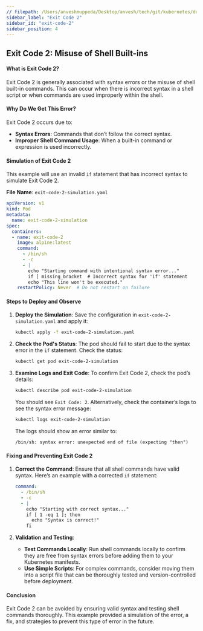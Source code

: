 ```yaml
---
// filepath: /Users/anveshmuppeda/Desktop/anvesh/tech/git/kubernetes/docs/012-troubleshoot/exit-code-2/exit-code-2.md
sidebar_label: "Exit Code 2"
sidebar_id: "exit-code-2"
sidebar_position: 4
---
```


## Exit Code 2: Misuse of Shell Built-ins

#### What is Exit Code 2?
Exit Code 2 is generally associated with syntax errors or the misuse of shell built-in commands. This can occur when there is incorrect syntax in a shell script or when commands are used improperly within the shell.

#### Why Do We Get This Error?
Exit Code 2 occurs due to:
- **Syntax Errors**: Commands that don’t follow the correct syntax.
- **Improper Shell Command Usage**: When a built-in command or expression is used incorrectly.

#### Simulation of Exit Code 2

This example will use an invalid `if` statement that has incorrect syntax to simulate Exit Code 2.

**File Name**: `exit-code-2-simulation.yaml`

```yaml
apiVersion: v1
kind: Pod
metadata:
  name: exit-code-2-simulation
spec:
  containers:
  - name: exit-code-2
    image: alpine:latest
    command:
      - /bin/sh
      - -c
      - |
        echo "Starting command with intentional syntax error..."
        if [ missing_bracket  # Incorrect syntax for 'if' statement
        echo "This line won't be executed."
    restartPolicy: Never  # Do not restart on failure
```

#### Steps to Deploy and Observe

1. **Deploy the Simulation**:
   Save the configuration in `exit-code-2-simulation.yaml` and apply it:
   ```bash
   kubectl apply -f exit-code-2-simulation.yaml
   ```

2. **Check the Pod's Status**:
   The pod should fail to start due to the syntax error in the `if` statement. Check the status:
   ```bash
   kubectl get pod exit-code-2-simulation
   ```

3. **Examine Logs and Exit Code**:
   To confirm Exit Code 2, check the pod’s details:
   ```bash
   kubectl describe pod exit-code-2-simulation
   ```
   You should see `Exit Code: 2`. Alternatively, check the container’s logs to see the syntax error message:
   ```bash
   kubectl logs exit-code-2-simulation
   ```
   The logs should show an error similar to:
   ```
   /bin/sh: syntax error: unexpected end of file (expecting "then")
   ```

#### Fixing and Preventing Exit Code 2

1. **Correct the Command**:
   Ensure that all shell commands have valid syntax. Here’s an example with a corrected `if` statement:
   ```yaml
   command:
     - /bin/sh
     - -c
     - |
       echo "Starting with correct syntax..."
       if [ 1 -eq 1 ]; then
         echo "Syntax is correct!"
       fi
   ```

2. **Validation and Testing**:
   - **Test Commands Locally**: Run shell commands locally to confirm they are free from syntax errors before adding them to your Kubernetes manifests.
   - **Use Simple Scripts**: For complex commands, consider moving them into a script file that can be thoroughly tested and version-controlled before deployment.

#### Conclusion
Exit Code 2 can be avoided by ensuring valid syntax and testing shell commands thoroughly. This example provided a simulation of the error, a fix, and strategies to prevent this type of error in the future.